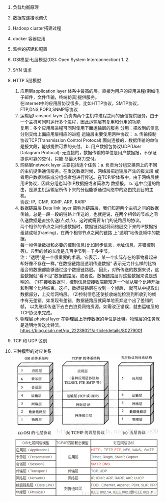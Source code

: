 1. 负载均衡原理
    
2. 数据库连接池调优
3. Hadoop cluster搭建过程
4. docker 容器应用
5. 监控的搭建和配置
6. OSI模型:七层模型(OSI: Open System Interconnection)
    1. 
    2. 
7. SYN 请求
8. HTTP 5层模型
    1. 应用层application layer
        体系中最高的层。直接为用户的应用进程(例如电子邮件，文件传输，终端仿真)提供服务。  
        在internet中的应用层协议很多，比如HTTP协议，SMTP协议，FTP,DNS,POP3,SNMP等协议
    2. 运输层transport layer
        负责向两个主机中进程之间的通信提供服务。由于一个主机可同时运行多个进程，因此运输层有复用和分用的功能  
        复用：多个应用层进程可同时使用下面运输层的服务
        分用：把收到的信息分别交给上面应用层相应的进程
        运输层主要使用两种协议：
        a. 传输控制协议TCP(Transmission Control Protocal):面向连接的，数据传输的单位是报文段，能够提供可靠的交付。
        b. 用户数据包协议UDP(User Datagram Protocal): 无连接的，数据传输的单位是用户数据报，不保证提供可靠的交付，只能
        尽最大努力交付。
    3. 网络层network layer
        主要包括连个任务：a. 负责为分组交换网上的不同的主机提供通信服务。在发送数据时候，网络层把运输层产生的报文段
        或者用户数据封装成分组或者包进行传送。在TCP/IP体系中，由于网络层使用IP协议，因此分组也叫作IP数据报或者简称为
        数据报。 b. 选中合适的路由，是源主机运输层所传下来的分组能够通过网络中的路由找到目的主机。  
        协议: IP, ICMP, IGMP, ARP, RARP
    4. 数据链路层 Data link layer
        简称为链路层，我们知道两个主机之间的数据传输，总是一段一段的链路上传送的，也就是说，在两个相邻的节点之间
        传送数据是直接传送(点对点)，这时就需要专门的链路层的协议。  
        两个相邻的节点之间传送数据时，数据链路层将网络层交下来的IP数据报组装成帧(framing)，在两个相邻节点之间的链路
        上“透明”地传送帧中的数据。  
        每一帧包括数据和必要的控制信息(比如同步信息，地址信息，差错控制等)。典型的帧的长度是几百字节到一千多字节。  
        注：”透明”是一个很重要的术语。它表示，某一个实际存在的事物看起来却好像不存在一样。”在数据链路层透明传送数据”
        表示无力什么样的比特组合的数据都能够通过这个数据链路层。
        因此，对所传送的数据来说，这些数据就“看不见”数据链路层。或者说，数据链路层对这些数据来说是透明的。
        (1)在接收数据时，控制信息使接收端能知道一个帧从哪个比特开始和到哪个比特结束。这样，数据链路层在收到一个帧后，
        就可从中提取出数据部分，上交给网络层。 
        (2)控制信息还使接收端能检测到所收到的帧中有无差错。如发现有差错，数据链路层就简单地丢弃这个出了差错的帧，
        以免继续传送下去白白浪费网络资源。如需改正错误，就由运输层的TCP协议来完成。
    5. 物理层 phsical layer
        在物理层上所传数据的单位是比特。物理层的任务就是透明地传送比特流。
    https://blog.csdn.net/qq_22238021/article/details/80279001
9. TCP 和 UDP 区别

10. 三种模型的对应关系
    ![](./pic/three-model.jpg)
    ![](./pic/models-relation.jpg)
